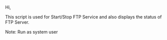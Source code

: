 Hi,

This script is used for Start/Stop FTP Service and also displays the status of FTP Server.

Note:
Run as system user